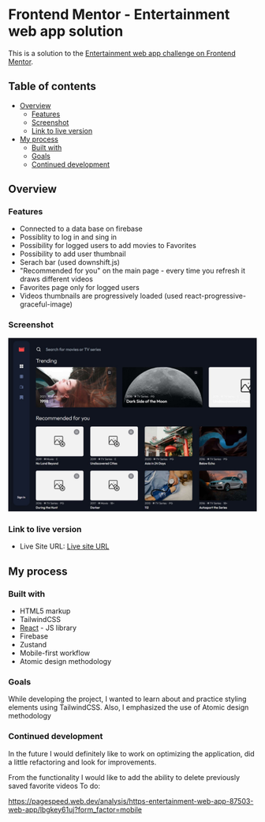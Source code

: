 # Frontend Mentor - Entertainment web app solution

This is a solution to the [Entertainment web app challenge on Frontend Mentor](https://www.frontendmentor.io/challenges/entertainment-web-app-J-UhgAW1X).

## Table of contents

- [Overview](#overview)
  - [Features](#the-challenge)
  - [Screenshot](#screenshot)
  - [Link to live version](#links)
- [My process](#my-process)
  - [Built with](#built-with)
  - [Goals](#what-i-learned)
  - [Continued development](#continued-development)

## Overview

### Features

- Connected to a data base on firebase
- Possiblity to log in and sing in
- Possibility for logged users to add movies to Favorites
- Possibility to add user thumbnail
- Serach bar (used downshift.js)
- "Recommended for you" on the main page - every time you refresh it draws different videos
- Favorites page only for logged users
- Videos thumbnails are progressively loaded (used react-progressive-graceful-image)

### Screenshot

![](./screenshot.jpg)

### Link to live version

- Live Site URL: [Live site URL](https://entertainment-web-app-87503.web.app)

## My process

### Built with

- HTML5 markup
- TailwindCSS
- [React](https://reactjs.org/) - JS library
- Firebase
- Zustand
- Mobile-first workflow
- Atomic design methodology

### Goals

While developing the project, I wanted to learn about and practice styling elements using TailwindCSS. Also, I emphasized the use of Atomic design methodology

### Continued development

In the future I would definitely like to work on optimizing the application, did a little refactoring and look for improvements.

From the functionality I would like to add the ability to delete previously saved favorite videos
To do:

https://pagespeed.web.dev/analysis/https-entertainment-web-app-87503-web-app/lbgkey61uj?form_factor=mobile
